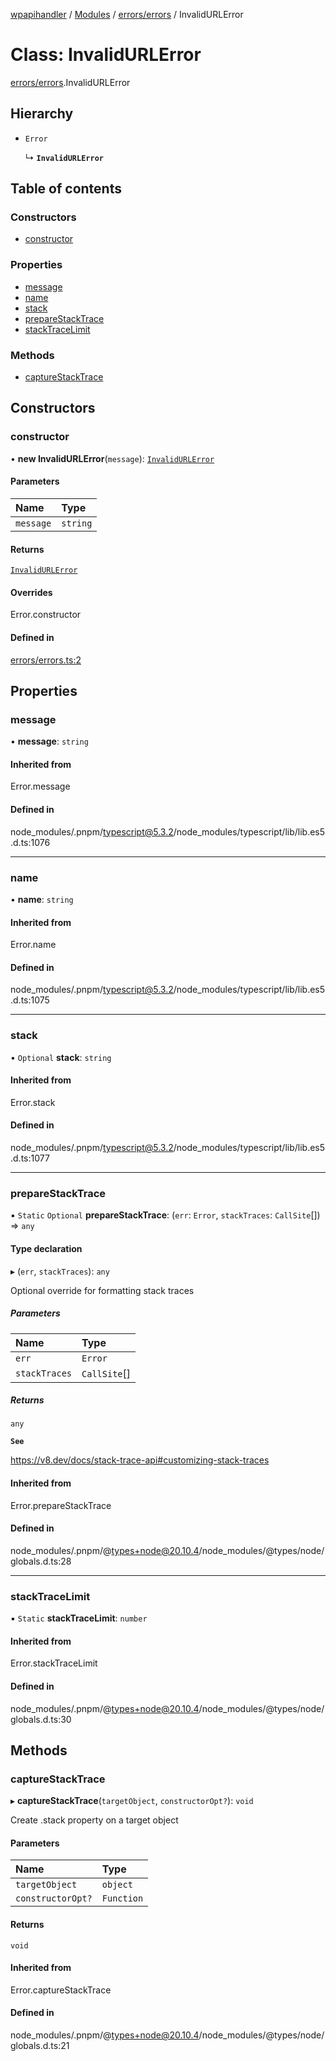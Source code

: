 [wpapihandler](../README.md) / [Modules](../modules.md) / [errors/errors](../modules/errors_errors.md) / InvalidURLError

# Class: InvalidURLError

[errors/errors](../modules/errors_errors.md).InvalidURLError

## Hierarchy

- `Error`

  ↳ **`InvalidURLError`**

## Table of contents

### Constructors

- [constructor](errors_errors.InvalidURLError.md#constructor)

### Properties

- [message](errors_errors.InvalidURLError.md#message)
- [name](errors_errors.InvalidURLError.md#name)
- [stack](errors_errors.InvalidURLError.md#stack)
- [prepareStackTrace](errors_errors.InvalidURLError.md#preparestacktrace)
- [stackTraceLimit](errors_errors.InvalidURLError.md#stacktracelimit)

### Methods

- [captureStackTrace](errors_errors.InvalidURLError.md#capturestacktrace)

## Constructors

### constructor

• **new InvalidURLError**(`message`): [`InvalidURLError`](errors_errors.InvalidURLError.md)

#### Parameters

| Name | Type |
| :------ | :------ |
| `message` | `string` |

#### Returns

[`InvalidURLError`](errors_errors.InvalidURLError.md)

#### Overrides

Error.constructor

#### Defined in

[errors/errors.ts:2](https://github.com/MichaelGloessl04/wpapihandler/blob/51f079e/errors/errors.ts#L2)

## Properties

### message

• **message**: `string`

#### Inherited from

Error.message

#### Defined in

node_modules/.pnpm/typescript@5.3.2/node_modules/typescript/lib/lib.es5.d.ts:1076

___

### name

• **name**: `string`

#### Inherited from

Error.name

#### Defined in

node_modules/.pnpm/typescript@5.3.2/node_modules/typescript/lib/lib.es5.d.ts:1075

___

### stack

• `Optional` **stack**: `string`

#### Inherited from

Error.stack

#### Defined in

node_modules/.pnpm/typescript@5.3.2/node_modules/typescript/lib/lib.es5.d.ts:1077

___

### prepareStackTrace

▪ `Static` `Optional` **prepareStackTrace**: (`err`: `Error`, `stackTraces`: `CallSite`[]) => `any`

#### Type declaration

▸ (`err`, `stackTraces`): `any`

Optional override for formatting stack traces

##### Parameters

| Name | Type |
| :------ | :------ |
| `err` | `Error` |
| `stackTraces` | `CallSite`[] |

##### Returns

`any`

**`See`**

https://v8.dev/docs/stack-trace-api#customizing-stack-traces

#### Inherited from

Error.prepareStackTrace

#### Defined in

node_modules/.pnpm/@types+node@20.10.4/node_modules/@types/node/globals.d.ts:28

___

### stackTraceLimit

▪ `Static` **stackTraceLimit**: `number`

#### Inherited from

Error.stackTraceLimit

#### Defined in

node_modules/.pnpm/@types+node@20.10.4/node_modules/@types/node/globals.d.ts:30

## Methods

### captureStackTrace

▸ **captureStackTrace**(`targetObject`, `constructorOpt?`): `void`

Create .stack property on a target object

#### Parameters

| Name | Type |
| :------ | :------ |
| `targetObject` | `object` |
| `constructorOpt?` | `Function` |

#### Returns

`void`

#### Inherited from

Error.captureStackTrace

#### Defined in

node_modules/.pnpm/@types+node@20.10.4/node_modules/@types/node/globals.d.ts:21
